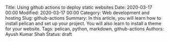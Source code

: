 Title: Using github actions to deploy static websites
Date: 2020-03-17 00:00
Modified: 2020-03-17 00:00
Category: Web development and hosting
Slug: github-actions
Summary: In this article, you will learn how to install pelican and set up your project. You will also learn to install a theme for your website.
Tags: pelican, python, markdown, github-actions
Authors: Ayush Kumar Shah
Status: draft